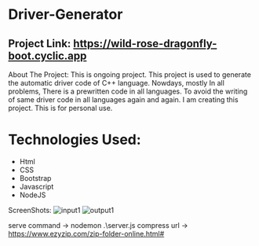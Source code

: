 # Driver-Generator

## Project Link: https://wild-rose-dragonfly-boot.cyclic.app

About The Project: This is ongoing project. This project is used to generate the automatic driver code of C++ language. Nowdays, mostly In all problems, There is a prewritten code in all languages. To avoid the writing of same driver code in all languages again and again. I am creating this project. This is for personal use.

# Technologies Used:
* Html
* CSS
* Bootstrap
* Javascript
* NodeJS

ScreenShots:
![input1](https://user-images.githubusercontent.com/48095368/111886153-1c034780-89f2-11eb-8588-57ccc99bbd2a.png)
![output1](https://user-images.githubusercontent.com/48095368/111886155-1dcd0b00-89f2-11eb-969f-1cf7d9d2f233.png)

serve command -> nodemon .\server.js
compress url -> https://www.ezyzip.com/zip-folder-online.html#
